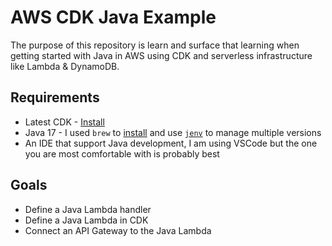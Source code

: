 # AWS CDK Java Example

The purpose of this repository is learn and surface that learning when getting started with Java in AWS using CDK and serverless infrastructure like Lambda & DynamoDB.

## Requirements

  - Latest CDK - [Install](https://docs.aws.amazon.com/cdk/v2/guide/getting_started.html#getting_started_install)
  - Java 17 - I used `brew` to [install](https://formulae.brew.sh/formula/openjdk@17) and use [`jenv`](https://www.jenv.be/) to manage multiple versions
  - An IDE that support Java development, I am using VSCode but the one you are most comfortable with is probably best

## Goals

  - Define a Java Lambda handler
  - Define a Java Lambda in CDK
  - Connect an API Gateway to the Java Lambda
  